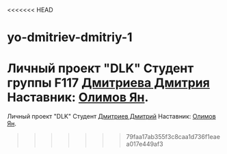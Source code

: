 <<<<<<< HEAD
# yo-dmitriev-dmitriy-1
Личный проект "DLK"
Cтудент группы F117 [Дмитриева Дмитрия](@Mitrol)
Наставник: [Олимов Ян](https://t.me/OlimvJan).
=======
Личный проект "DLK"
Студент [Дмитриев Дмитрий](@Mitrol) 
Наставник: [Олимов Ян](https://t.me/OlimvJan).
>>>>>>> 79faa17ab355f3c8caa1d736f1eaea017e449af3
